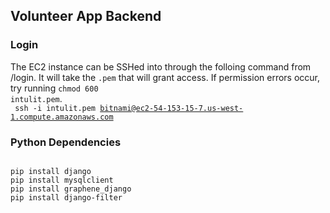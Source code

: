## Volunteer App Backend




### Login
The EC2 instance can be SSHed into through the folloing command from /login. It will take the <code>.pem</code> that will grant access. If permission errors occur, try running <code>chmod 600 intulit.pem</code>.<br>
<code>
ssh -i intulit.pem bitnami@ec2-54-153-15-7.us-west-1.compute.amazonaws.com
</code>

### Python Dependencies
<code>
pip install django  
pip install mysqlclient  
pip install graphene_django  
pip install django-filter  
</code>